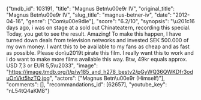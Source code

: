 {"tmdb_id": 103191, "title": "Magnus Betn\u00e9r IV", "original_title": "Magnus Betn\u00e9r IV", "slug_title": "magnus-betner-iv", "date": "2012-04-16", "genre": ["Com\u00e9die"], "score": "6.2/10", "synopsis": "\u201c16 days ago, i was on stage at a sold out Chinateatern, recording this special. Today, you get to see the result. Amazing! To make this happen, I have turned down deals from television networks and invested SEK 500.000 of my own money. I want this to be available to my fans as cheap and as fast as possible. Please don\u2019t pirate this film. I really want this to work and i do want to make more films available this way. Btw, 49kr equals approx. USD 7,3 or EUR 5,5\u2033", "image": "https://image.tmdb.org/t/p/w185_and_h278_bestv2/pGyWQ36QWKDfr3oduOnVkt5hzTQ.jpg", "actors": ["Magnus Betn\u00e9r (Himself)"], "comments": [], "recommandations_id": [62657], "youtube_key": "nL54tQ4aKM8"}